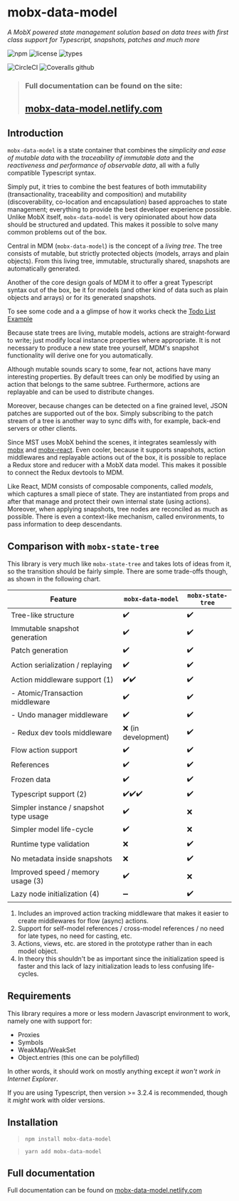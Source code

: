 # mobx-data-model

_A MobX powered state management solution based on data trees with first class support for Typescript, snapshots, patches and much more_

![npm](https://img.shields.io/npm/v/mobx-data-model.svg?style=flat-square&logo=npm)
![license](https://img.shields.io/npm/l/mobx-data-store.svg?style=flat-square)
![types](https://img.shields.io/npm/types/mobx-data-store.svg?style=flat-square&logo=typescript)

![CircleCI](https://img.shields.io/circleci/build/github/xaviergonz/mobx-data-model.svg?style=flat-square&logo=circleci)
![Coveralls github](https://img.shields.io/coveralls/github/xaviergonz/mobx-data-model.svg?style=flat-square&logo=coveralls)

> ### Full documentation can be found on the site:
>
> ## [mobx-data-model.netlify.com](https://mobx-data-model.netlify.com)

## Introduction

`mobx-data-model` is a state container that combines the _simplicity and ease of mutable data_ with the _traceability of immutable data_ and the _reactiveness and performance of observable data_, all with a fully compatible Typescript syntax.

Simply put, it tries to combine the best features of both immutability (transactionality, traceability and composition) and mutability (discoverability, co-location and encapsulation) based approaches to state management; everything to provide the best developer experience possible.
Unlike MobX itself, `mobx-data-model` is very opinionated about how data should be structured and updated.
This makes it possible to solve many common problems out of the box.

Central in MDM (`mobx-data-model`) is the concept of a _living tree_. The tree consists of mutable, but strictly protected objects (models, arrays and plain objects).
From this living tree, immutable, structurally shared, snapshots are automatically generated.

Another of the core design goals of MDM it to offer a great Typescript syntax out of the box, be it for models (and other kind of data such as plain objects and arrays) or for its generated snapshots.

To see some code and a a glimpse of how it works check the [Todo List Example](https://mobx-data-model.netlify.com/examples/todoList)

Because state trees are living, mutable models, actions are straight-forward to write; just modify local instance properties where appropriate. It is not necessary to produce a new state tree yourself, MDM's snapshot functionality will derive one for you automatically.

Although mutable sounds scary to some, fear not, actions have many interesting properties.
By default trees can only be modified by using an action that belongs to the same subtree.
Furthermore, actions are replayable and can be used to distribute changes.

Moreover, because changes can be detected on a fine grained level, JSON patches are supported out of the box.
Simply subscribing to the patch stream of a tree is another way to sync diffs with, for example, back-end servers or other clients.

Since MST uses MobX behind the scenes, it integrates seamlessly with [mobx](https://mobx.js.org) and [mobx-react](https://github.com/mobxjs/mobx-react).
Even cooler, because it supports snapshots, action middlewares and replayable actions out of the box, it is possible to replace a Redux store and reducer with a MobX data model.
This makes it possible to connect the Redux devtools to MDM.

Like React, MDM consists of composable components, called _models_, which captures a small piece of state. They are instantiated from props and after that manage and protect their own internal state (using actions). Moreover, when applying snapshots, tree nodes are reconciled as much as possible. There is even a context-like mechanism, called environments, to pass information to deep descendants.

## Comparison with `mobx-state-tree`

This library is very much like `mobx-state-tree` and takes lots of ideas from it, so the transition
should be fairly simple. There are some trade-offs though, as shown in the following chart.

| Feature                                | `mobx-data-model`   | `mobx-state-tree` |
| -------------------------------------- | ------------------- | ----------------- |
| Tree-like structure                    | ✔️                  | ✔️                |
| Immutable snapshot generation          | ✔️                  | ✔️                |
| Patch generation                       | ✔️                  | ✔️                |
| Action serialization / replaying       | ✔️                  | ✔️                |
| Action middleware support (1)          | ✔️✔️                | ✔️                |
| - Atomic/Transaction middleware        | ✔️                  | ✔️                |
| - Undo manager middleware              | ✔️                  | ✔️                |
| - Redux dev tools middleware           | ❌ (in development) | ✔️                |
| Flow action support                    | ✔️                  | ✔️                |
| References                             | ✔️                  | ✔️                |
| Frozen data                            | ✔️                  | ✔️                |
| Typescript support (2)                 | ✔️✔️✔️              | ✔️                |
| Simpler instance / snapshot type usage | ✔️                  | ❌                |
| Simpler model life-cycle               | ✔️                  | ❌                |
| Runtime type validation                | ❌                  | ✔️                |
| No metadata inside snapshots           | ❌                  | ✔️                |
| Improved speed / memory usage (3)      | ✔️                  | ❌                |
| Lazy node initialization (4)           | ➖                  | ✔️                |

1. Includes an improved action tracking middleware that makes it easier to create
   middlewares for flow (async) actions.
2. Support for self-model references / cross-model references / no need for late types, no need for casting,
   etc.
3. Actions, views, etc. are stored in the prototype rather than in each model object.
4. In theory this shouldn't be as important since the initialization speed is faster and this
   lack of lazy initialization leads to less confusing life-cycles.

## Requirements

This library requires a more or less modern Javascript environment to work, namely one with support for:

- Proxies
- Symbols
- WeakMap/WeakSet
- Object.entries (this one can be polyfilled)

In other words, it should work on mostly anything except _it won't work in Internet Explorer_.

If you are using Typescript, then version >= 3.2.4 is recommended, though it _might_ work with older versions.

## Installation

> `npm install mobx-data-model`

> `yarn add mobx-data-model`

## Full documentation

Full documentation can be found on [mobx-data-model.netlify.com](https://mobx-data-model.netlify.com)
